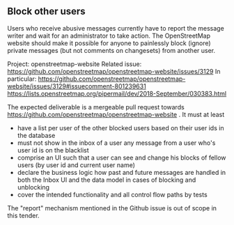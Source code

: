 ## Block other users

Users who receive abusive messages currently have to report the message writer and wait for an administrator to take action. The OpenStreetMap website should make it possible for anyone to painlessly block (ignore) private messages (but not comments on changesets) from another user.

Project: openstreetmap-website
Related issue: https://github.com/openstreetmap/openstreetmap-website/issues/3129
In particular: 
https://github.com/openstreetmap/openstreetmap-website/issues/3129#issuecomment-801239631
https://lists.openstreetmap.org/pipermail/dev/2018-September/030383.html

The expected deliverable is a mergeable pull request towards https://github.com/openstreetmap/openstreetmap-website . It must at least
- have a list per user of the other blocked users based on their user ids in the database
- must not show in the inbox of a user any message from a user who's user id is on the blacklist
- comprise an UI such that a user can see and change his blocks of fellow users (by user id and current user name)
- declare the business logic how past and future messages are handled in both the Inbox UI and the data model in cases of blocking and unblocking
- cover the intended functionality and all control flow paths by tests

The "report" mechanism mentioned in the Github issue is out of scope in this tender.
